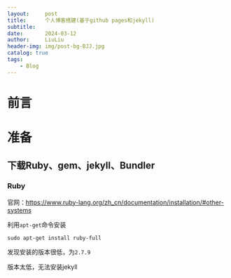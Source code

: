 ```yaml
---
layout:     post
title:      个人博客搭建(基于github pages和jekyll)
subtitle:   
date:       2024-03-12
author:     LiuLiu
header-img: img/post-bg-BJJ.jpg
catalog: true
tags:
    - Blog
---
```


# 前言

# 准备

## 下载Ruby、gem、jekyll、Bundler

### Ruby

官网：https://www.ruby-lang.org/zh_cn/documentation/installation/#other-systems

利用`apt-get`命令安装

```sudo apt-get install ruby-full```

发现安装的版本很低，为`2.7.9`

版本太低，无法安装jekyll

